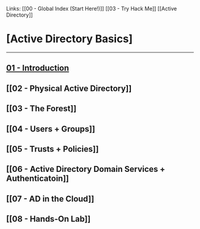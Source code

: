 Links: [[00 - Global Index (Start Here!)]] [[03 - Try Hack Me]] [[Active Directory]]
# [Active Directory Basics]
---
## [01 - Introduction](03%20-%20Try%20Hack%20Me/Active%20Directory/00%20-%20Active%20Directory%20Basics/01%20-%20Introduction)
## [[02 - Physical Active Directory]]
## [[03 - The Forest]]
## [[04 - Users + Groups]]
## [[05 - Trusts + Policies]]
## [[06 - Active Directory Domain Services + Authenticatoin]]
## [[07 - AD in the Cloud]]
## [[08 - Hands-On Lab]]
